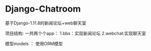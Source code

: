# Django-Chatroom
基于Django-1.11.8的新闻论坛+web聊天室

项目结构:
一共两个个app：
  1.bbs：实现新闻论坛
  2.webchat:实现聊天室

模型models ： 使用ORM模型
  
